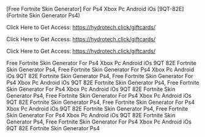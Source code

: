 [Free Fortnite Skin Generator] For Ps4 Xbox Pc Android iOs [9QT-82E] (Fortnite Skin Generator Ps4)

Click Here to Get Access: https://hydrotech.click/giftcards/

Click Here to Get Access: https://hydrotech.click/giftcards/

Click Here to Get Access: https://hydrotech.click/giftcards/

 Free Fortnite Skin Generator For Ps4 Xbox Pc Android iOs 9QT 82E Fortnite Skin Generator Ps4, Free Fortnite Skin Generator For Ps4 Xbox Pc Android iOs 9QT 82E Fortnite Skin Generator Ps4, Free Fortnite Skin Generator For Ps4 Xbox Pc Android iOs 9QT 82E Fortnite Skin Generator Ps4, Free Fortnite Skin Generator For Ps4 Xbox Pc Android iOs 9QT 82E Fortnite Skin Generator Ps4, Free Fortnite Skin Generator For Ps4 Xbox Pc Android iOs 9QT 82E Fortnite Skin Generator Ps4, Free Fortnite Skin Generator For Ps4 Xbox Pc Android iOs 9QT 82E Fortnite Skin Generator Ps4, Free Fortnite Skin Generator For Ps4 Xbox Pc Android iOs 9QT 82E Fortnite Skin Generator Ps4, Free Fortnite Skin Generator For Ps4 Xbox Pc Android iOs 9QT 82E Fortnite Skin Generator Ps4
